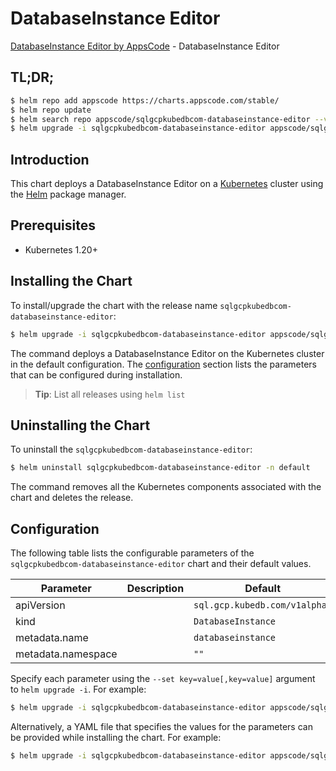 # DatabaseInstance Editor

[DatabaseInstance Editor by AppsCode](https://appscode.com) - DatabaseInstance Editor

## TL;DR;

```bash
$ helm repo add appscode https://charts.appscode.com/stable/
$ helm repo update
$ helm search repo appscode/sqlgcpkubedbcom-databaseinstance-editor --version=v0.15.0
$ helm upgrade -i sqlgcpkubedbcom-databaseinstance-editor appscode/sqlgcpkubedbcom-databaseinstance-editor -n default --create-namespace --version=v0.15.0
```

## Introduction

This chart deploys a DatabaseInstance Editor on a [Kubernetes](http://kubernetes.io) cluster using the [Helm](https://helm.sh) package manager.

## Prerequisites

- Kubernetes 1.20+

## Installing the Chart

To install/upgrade the chart with the release name `sqlgcpkubedbcom-databaseinstance-editor`:

```bash
$ helm upgrade -i sqlgcpkubedbcom-databaseinstance-editor appscode/sqlgcpkubedbcom-databaseinstance-editor -n default --create-namespace --version=v0.15.0
```

The command deploys a DatabaseInstance Editor on the Kubernetes cluster in the default configuration. The [configuration](#configuration) section lists the parameters that can be configured during installation.

> **Tip**: List all releases using `helm list`

## Uninstalling the Chart

To uninstall the `sqlgcpkubedbcom-databaseinstance-editor`:

```bash
$ helm uninstall sqlgcpkubedbcom-databaseinstance-editor -n default
```

The command removes all the Kubernetes components associated with the chart and deletes the release.

## Configuration

The following table lists the configurable parameters of the `sqlgcpkubedbcom-databaseinstance-editor` chart and their default values.

|     Parameter      | Description |                 Default                  |
|--------------------|-------------|------------------------------------------|
| apiVersion         |             | <code>sql.gcp.kubedb.com/v1alpha1</code> |
| kind               |             | <code>DatabaseInstance</code>            |
| metadata.name      |             | <code>databaseinstance</code>            |
| metadata.namespace |             | <code>""</code>                          |


Specify each parameter using the `--set key=value[,key=value]` argument to `helm upgrade -i`. For example:

```bash
$ helm upgrade -i sqlgcpkubedbcom-databaseinstance-editor appscode/sqlgcpkubedbcom-databaseinstance-editor -n default --create-namespace --version=v0.15.0 --set apiVersion=sql.gcp.kubedb.com/v1alpha1
```

Alternatively, a YAML file that specifies the values for the parameters can be provided while
installing the chart. For example:

```bash
$ helm upgrade -i sqlgcpkubedbcom-databaseinstance-editor appscode/sqlgcpkubedbcom-databaseinstance-editor -n default --create-namespace --version=v0.15.0 --values values.yaml
```
